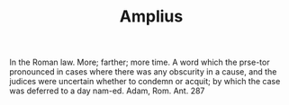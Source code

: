 ---
title: Amplius
letter: A
permalink: "/definitions/bld-amplius.html"
body: In the Roman law. More; farther; more time. A word which the prse-tor pronounced
  in cases where there was any obscurity in a cause, and the judices were uncertain
  whether to condemn or acquit; by which the case was deferred to a day nam-ed. Adam,
  Rom. Ant. 287
published_at: '2018-07-07'
source: Black's Law Dictionary 2nd Ed (1910)
layout: post
---